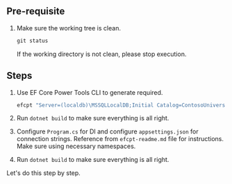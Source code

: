 ## Pre-requisite

1. Make sure the working tree is clean.

    ```ps1
    git status
    ```

    If the working directory is not clean, please stop execution.

## Steps

1. Use EF Core Power Tools CLI to generate required.

    ```ps1
    efcpt "Server=(localdb)\MSSQLLocalDB;Initial Catalog=ContosoUniversity;Trusted_Connection=True;Encrypt=false" mssql
    ```

2. Run `dotnet build` to make sure everything is all right.

3. Configure `Program.cs` for DI and configure `appsettings.json` for connection strings. Reference from `efcpt-readme.md` file for instructions. Make sure using necessary namespaces.

4. Run `dotnet build` to make sure everything is all right.

Let's do this step by step.